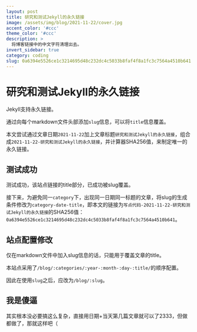 ```yaml
---
layout: post
title: 研究和测试Jekyll的永久链接
image: /assets/img/blog/2021-11-22/cover.jpg
accent_color: '#ccc'
theme_color: '#ccc'
description: >
  将博客链接中的中文字符清理出去。
invert_sidebar: true
category: coding
slug: 0a6394e5526ce1c3214695d48c232dc4c5033b8faf4f8a1fc3c7564a4510b641
---
```


# 研究和测试Jekyll的永久链接

Jekyll支持永久链接。

通过向每个markdown文件头部添加`slug`信息，可以将`title`信息覆盖。

本文尝试通过文章日期`2021-11-22`加上文章标题`研究和测试Jekyll的永久链接`，组合成`2021-11-22-研究和测试Jekyll的永久链接`，并计算器SHA256值，来制定唯一的永久链接。

## 测试成功

测试成功，该站点链接的title部分，已成功被slug覆盖。

接下来，为避免同一`category`下，出现同一日期同一标题的文章，将slug的生成条件修改为`category-date-title`，即本文的链接为`写点代码-2021-11-22-研究和测试Jekyll的永久链接`的SHA256值：`0a6394e5526ce1c3214695d48c232dc4c5033b8faf4f8a1fc3c7564a4510b641`。

## 站点配置修改

仅在markdown文件中加入slug信息的话，只能用于覆盖文章的title。

本站点采用了`/blog/:categories/:year-:month-:day-:title/`的顺序配置。

因此在使用`slug`之后，应改为`/blog/:slug`。

## 我是傻逼

其实根本没必要搞这么复杂，直接用日期+当天第几篇文章就可以了2333，但做都做了，那就这样吧（
